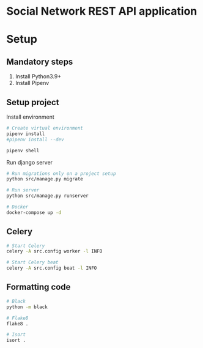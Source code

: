# Social Network REST API application

# Setup

## Mandatory steps
1. Install Python3.9+
2. Install Pipenv

## Setup project
Install environment
```bash
# Create virtual environment
pipenv install
#pipenv install --dev

pipenv shell
```

Run django server
```bash
# Run migrations only on a project setup
python src/manage.py migrate

# Run server
python src/manage.py runserver

# Docker
docker-compose up -d 
```
## Celery
```bash
# Start Celery
celery -A src.config worker -l INFO

# Start Celery beat
celery -A src.config beat -l INFO
```

## Formatting code
```bash
# Black
python -m black

# Flake8
flake8 .

# Isort
isort .